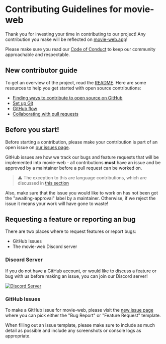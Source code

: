 # Contributing Guidelines for movie-web

Thank you for investing your time in contributing to our project! Any contribution you make will be reflected on [movie-web.app](https://movie-web.app)!

Please make sure you read our [Code of Conduct](./CODE_OF_CONDUCT.md) to keep our community approachable and respectable.

## New contributor guide

To get an overview of the project, read the [README](README.md). Here are some resources to help you get started with open source contributions:

- [Finding ways to contribute to open source on GitHub](https://docs.github.com/en/get-started/exploring-projects-on-github/finding-ways-to-contribute-to-open-source-on-github)
- [Set up Git](https://docs.github.com/en/get-started/quickstart/set-up-git)
- [GitHub flow](https://docs.github.com/en/get-started/quickstart/github-flow)
- [Collaborating with pull requests](https://docs.github.com/en/github/collaborating-with-pull-requests)

## Before you start!
Before starting a contribution, please make your contribution is part of an open issue on [our issues page](https://github.com/movie-web/movie-web/issues). 

GitHub issues are how we track our bugs and feature requests that will be implemented into movie-web - all contributions **must** have an issue and be approved by a maintainer before a pull request can be worked on.

> :warning: The exception to this are language contributions, which are discussed in [this section](#language-contributions)

Also, make sure that the issue you would like to work on has not been got the "awaiting-approval" label by a maintainer. Otherwise, if we reject the issue it means your work will have gone to waste!

## Requesting a feature or reporting an bug
There are two places where to request features or report bugs:
 - GitHub Issues
 - The movie-web Discord server

### Discord Server
If you do not have a GitHub account, or would like to discuss a feature or bug with us before making an issue, you can join our Discord server!

<a href="https://discord.movie-web.app"><img src="https://discordapp.com/api/guilds/871713465100816424/widget.png?style=banner2" alt="Discord Server"></a>

### GitHub Issues
To make a GitHub issue for movie-web, please visit the [new issue page](https://github.com/movie-web/movie-web/issues/new/choose) where you can pick either the "Bug Report" or "Feature Request" template.

When filling out an issue template, please make sure to include as much detail as possible and include any screenshots or console logs as appropriate.
